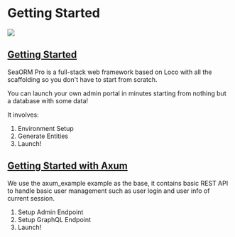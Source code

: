 # Getting Started

![](https://www.sea-ql.org/sea-orm-pro/assets/images/getting-started-loco-01-login-9ee376c3b4e89721603c668969345f58.png)

## [Getting Started](https://www.sea-ql.org/sea-orm-pro/docs/install-and-config/getting-started/)

SeaORM Pro is a full-stack web framework based on Loco with all the scaffolding so you don't have to start from scratch.

You can launch your own admin portal in minutes starting from nothing but a database with some data!

It involves:

1. Environment Setup
2. Generate Entities
3. Launch!

## [Getting Started with Axum](https://www.sea-ql.org/sea-orm-pro/docs/install-and-config/getting-started-axum/)

We use the axum_example example as the base, it contains basic REST API to handle basic user management such as user login and user info of current session.

1. Setup Admin Endpoint
2. Setup GraphQL Endpoint
3. Launch!